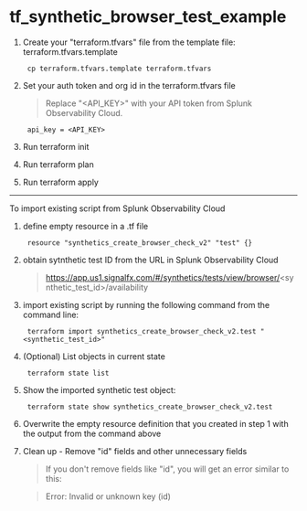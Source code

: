 # tf_synthetic_browser_test_example

1. Create your "terraform.tfvars" file from the template file: terraform.tfvars.template

        cp terraform.tfvars.template terraform.tfvars

2. Set your auth token and org id in the terraform.tfvars file

    > Replace "<API_KEY>" with your API token from Splunk Observability Cloud.

        api_key = <API_KEY>

3. Run 
        terraform init

4. Run 
        terraform plan

5. Run 
        terraform apply

-------

To import existing script from Splunk Observability Cloud

1. define empty resource in a .tf file

        resource "synthetics_create_browser_check_v2" "test" {}

2. obtain sytnthetic test ID from the URL in Splunk Observability Cloud

    > https://app.us1.signalfx.com/#/synthetics/tests/view/browser/<synthetic_test_id>/availability

3. import existing script by running the following command from the command line:

        terraform import synthetics_create_browser_check_v2.test "<synthetic_test_id>"

4. (Optional) List objects in current state

        terraform state list

5. Show the imported synthetic test object:

        terraform state show synthetics_create_browser_check_v2.test

6. Overwrite the empty resource definition that you created in step 1 with the output from the command above

7. Clean up - Remove "id" fields and other unnecessary fields

    > If you don't remove fields like "id", you will get an error similar to this:

    > Error: Invalid or unknown key (id)
